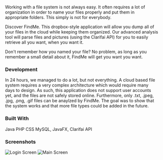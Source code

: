 Working with a file system is not always easy. It often requires a lot of organization in order to name your files properly and put them in appropriate folders. This simply is not for everybody.

Discover FindMe. This dropbox-style application will allow you dump all of your files in the cloud while keeping them organized. Our advanced analysis tool will parse files and pictures (using the Clarifai API) for you to easily retrieve all you want, when you want it.

Don't remember how you named your file? No problem, as long as you remember a small detail about it, FindMe will get you want you want.

### Development
In 24 hours, we managed to do a lot, but not everything. A cloud based file system requires a very complex architecture which would require many days to design. As such, this application does not support user accounts yet, and the files are not safely stored online. Furthermore, only .txt, .jpeg, .jpg, .png, .gif files can be anaylzed by FindMe. The goal was to show that the system works and that more file types could be added in the future.

### Built With
Java PHP CSS MySQL, JavaFX, Clarifai API

### Screenshots
![Login Screen](http://www.nodynotes.com/demo_imgs/findme-home.png)
![Main Screen](http://www.nodynotes.com/demo_imgs/findme-main.png)
